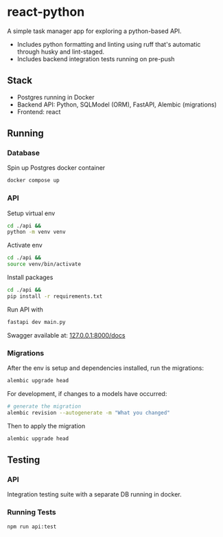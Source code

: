 # react-python
A simple task manager app for exploring a python-based API.

- Includes python formatting and linting using ruff that's automatic through husky and lint-staged.
- Includes backend integration tests running on pre-push

## Stack
- Postgres running in Docker
- Backend API: Python, SQLModel (ORM), FastAPI, Alembic (migrations) 
- Frontend: react

## Running
### Database
Spin up Postgres docker container
```sh
docker compose up
```

### API
Setup virtual env
```sh
cd ./api &&
python -m venv venv
```

Activate env
```sh
cd ./api &&
source venv/bin/activate
```

Install packages
```sh
cd ./api &&
pip install -r requirements.txt
```

Run API with 
```sh
fastapi dev main.py
```

Swagger available at: [127.0.0.1:8000/docs](http://127.0.0.1:8000/docs)

### Migrations
After the env is setup and dependencies installed, run the migrations:
```sh
alembic upgrade head
```

For development, if changes to a models have occurred:
```sh
# generate the migration
alembic revision --autogenerate -m "What you changed"
```

Then to apply the migration
```sh
alembic upgrade head
```

## Testing

### API
Integration testing suite with a separate DB running in docker.

### Running Tests

```sh
npm run api:test
```
